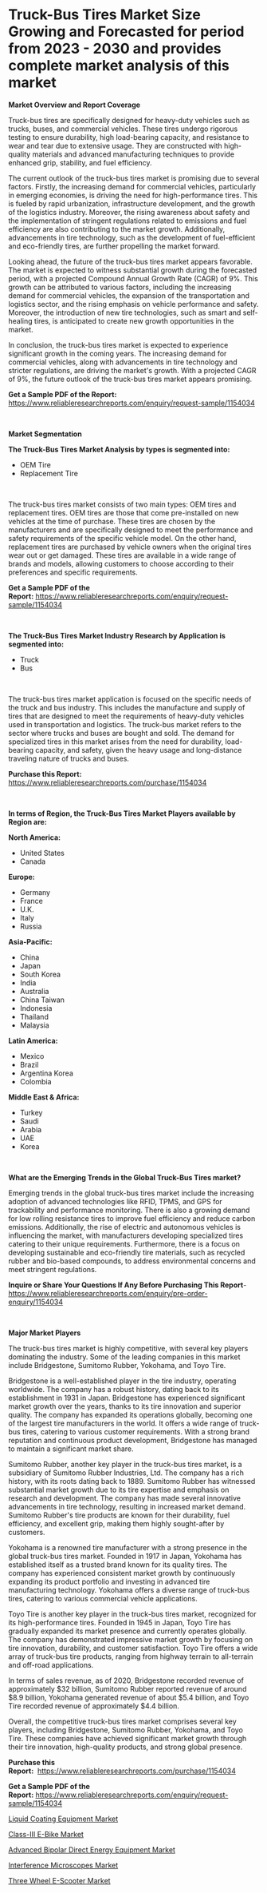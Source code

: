 <p><h1>Truck-Bus Tires Market Size Growing and Forecasted for period from 2023 - 2030 and provides complete market analysis of this market</h1></p><p><strong>Market Overview and Report Coverage</strong></p>
<p><p>Truck-bus tires are specifically designed for heavy-duty vehicles such as trucks, buses, and commercial vehicles. These tires undergo rigorous testing to ensure durability, high load-bearing capacity, and resistance to wear and tear due to extensive usage. They are constructed with high-quality materials and advanced manufacturing techniques to provide enhanced grip, stability, and fuel efficiency.</p><p>The current outlook of the truck-bus tires market is promising due to several factors. Firstly, the increasing demand for commercial vehicles, particularly in emerging economies, is driving the need for high-performance tires. This is fueled by rapid urbanization, infrastructure development, and the growth of the logistics industry. Moreover, the rising awareness about safety and the implementation of stringent regulations related to emissions and fuel efficiency are also contributing to the market growth. Additionally, advancements in tire technology, such as the development of fuel-efficient and eco-friendly tires, are further propelling the market forward.</p><p>Looking ahead, the future of the truck-bus tires market appears favorable. The market is expected to witness substantial growth during the forecasted period, with a projected Compound Annual Growth Rate (CAGR) of 9%. This growth can be attributed to various factors, including the increasing demand for commercial vehicles, the expansion of the transportation and logistics sector, and the rising emphasis on vehicle performance and safety. Moreover, the introduction of new tire technologies, such as smart and self-healing tires, is anticipated to create new growth opportunities in the market.</p><p>In conclusion, the truck-bus tires market is expected to experience significant growth in the coming years. The increasing demand for commercial vehicles, along with advancements in tire technology and stricter regulations, are driving the market's growth. With a projected CAGR of 9%, the future outlook of the truck-bus tires market appears promising.</p></p>
<p><strong>Get a Sample PDF of the Report:</strong> <a href="https://www.reliableresearchreports.com/enquiry/request-sample/1154034">https://www.reliableresearchreports.com/enquiry/request-sample/1154034</a></p>
<p>&nbsp;</p>
<p><strong>Market Segmentation</strong></p>
<p><strong>The Truck-Bus Tires Market Analysis by types is segmented into:</strong></p>
<p><ul><li>OEM Tire</li><li>Replacement Tire</li></ul></p>
<p>&nbsp;</p>
<p><p>The truck-bus tires market consists of two main types: OEM tires and replacement tires. OEM tires are those that come pre-installed on new vehicles at the time of purchase. These tires are chosen by the manufacturers and are specifically designed to meet the performance and safety requirements of the specific vehicle model. On the other hand, replacement tires are purchased by vehicle owners when the original tires wear out or get damaged. These tires are available in a wide range of brands and models, allowing customers to choose according to their preferences and specific requirements.</p></p>
<p><strong>Get a Sample PDF of the Report:</strong>&nbsp;<a href="https://www.reliableresearchreports.com/enquiry/request-sample/1154034">https://www.reliableresearchreports.com/enquiry/request-sample/1154034</a></p>
<p>&nbsp;</p>
<p><strong>The Truck-Bus Tires Market Industry Research by Application is segmented into:</strong></p>
<p><ul><li>Truck</li><li>Bus</li></ul></p>
<p>&nbsp;</p>
<p><p>The truck-bus tires market application is focused on the specific needs of the truck and bus industry. This includes the manufacture and supply of tires that are designed to meet the requirements of heavy-duty vehicles used in transportation and logistics. The truck-bus market refers to the sector where trucks and buses are bought and sold. The demand for specialized tires in this market arises from the need for durability, load-bearing capacity, and safety, given the heavy usage and long-distance traveling nature of trucks and buses.</p></p>
<p><strong>Purchase this Report:</strong>&nbsp; <a href="https://www.reliableresearchreports.com/purchase/1154034">https://www.reliableresearchreports.com/purchase/1154034</a></p>
<p>&nbsp;</p>
<p><strong>In terms of Region, the Truck-Bus Tires Market Players available by Region are:</strong></p>
<p>
    <p> <strong> North America: </strong>
        <ul>
            <li>United States</li>
            <li>Canada</li>
        </ul>
        </p> 
    <p> <strong> Europe: </strong>
        <ul>
            <li>Germany</li>
            <li>France</li>
            <li>U.K.</li>
            <li>Italy</li>
            <li>Russia</li>
        </ul>
        </p> 
    <p> <strong> Asia-Pacific: </strong>
        <ul>
            <li>China</li>
            <li>Japan</li>
            <li>South Korea</li>
            <li>India</li>
            <li>Australia</li>
            <li>China Taiwan</li>
            <li>Indonesia</li>
            <li>Thailand</li>
            <li>Malaysia</li>
        </ul>
        </p> 
    <p> <strong> Latin America: </strong>
        <ul>
            <li>Mexico</li>
            <li>Brazil</li>
            <li>Argentina Korea</li>
            <li>Colombia</li>
        </ul>
        </p> 
    <p> <strong> Middle East & Africa: </strong>
        <ul>
            <li>Turkey</li>
            <li>Saudi</li>
            <li>Arabia</li>
            <li>UAE</li>
            <li>Korea</li>
        </ul>
    </p>
    </p>
<p>&nbsp;</p>
<p><strong>What are the Emerging Trends in the Global Truck-Bus Tires market?</strong></p>
<p><p>Emerging trends in the global truck-bus tires market include the increasing adoption of advanced technologies like RFID, TPMS, and GPS for trackability and performance monitoring. There is also a growing demand for low rolling resistance tires to improve fuel efficiency and reduce carbon emissions. Additionally, the rise of electric and autonomous vehicles is influencing the market, with manufacturers developing specialized tires catering to their unique requirements. Furthermore, there is a focus on developing sustainable and eco-friendly tire materials, such as recycled rubber and bio-based compounds, to address environmental concerns and meet stringent regulations.</p></p>
<p><strong>Inquire or Share Your Questions If Any Before Purchasing This Report</strong>- <a href="https://www.reliableresearchreports.com/enquiry/pre-order-enquiry/1154034">https://www.reliableresearchreports.com/enquiry/pre-order-enquiry/1154034</a></p>
<p>&nbsp;</p>
<p><strong>Major Market Players</strong></p>
<p><p>The truck-bus tires market is highly competitive, with several key players dominating the industry. Some of the leading companies in this market include Bridgestone, Sumitomo Rubber, Yokohama, and Toyo Tire.</p><p>Bridgestone is a well-established player in the tire industry, operating worldwide. The company has a robust history, dating back to its establishment in 1931 in Japan. Bridgestone has experienced significant market growth over the years, thanks to its tire innovation and superior quality. The company has expanded its operations globally, becoming one of the largest tire manufacturers in the world. It offers a wide range of truck-bus tires, catering to various customer requirements. With a strong brand reputation and continuous product development, Bridgestone has managed to maintain a significant market share.</p><p>Sumitomo Rubber, another key player in the truck-bus tires market, is a subsidiary of Sumitomo Rubber Industries, Ltd. The company has a rich history, with its roots dating back to 1889. Sumitomo Rubber has witnessed substantial market growth due to its tire expertise and emphasis on research and development. The company has made several innovative advancements in tire technology, resulting in increased market demand. Sumitomo Rubber's tire products are known for their durability, fuel efficiency, and excellent grip, making them highly sought-after by customers.</p><p>Yokohama is a renowned tire manufacturer with a strong presence in the global truck-bus tires market. Founded in 1917 in Japan, Yokohama has established itself as a trusted brand known for its quality tires. The company has experienced consistent market growth by continuously expanding its product portfolio and investing in advanced tire manufacturing technology. Yokohama offers a diverse range of truck-bus tires, catering to various commercial vehicle applications.</p><p>Toyo Tire is another key player in the truck-bus tires market, recognized for its high-performance tires. Founded in 1945 in Japan, Toyo Tire has gradually expanded its market presence and currently operates globally. The company has demonstrated impressive market growth by focusing on tire innovation, durability, and customer satisfaction. Toyo Tire offers a wide array of truck-bus tire products, ranging from highway terrain to all-terrain and off-road applications.</p><p>In terms of sales revenue, as of 2020, Bridgestone recorded revenue of approximately $32 billion, Sumitomo Rubber reported revenue of around $8.9 billion, Yokohama generated revenue of about $5.4 billion, and Toyo Tire recorded revenue of approximately $4.4 billion.</p><p>Overall, the competitive truck-bus tires market comprises several key players, including Bridgestone, Sumitomo Rubber, Yokohama, and Toyo Tire. These companies have achieved significant market growth through their tire innovation, high-quality products, and strong global presence.</p></p>
<p><strong>Purchase this Report:</strong>&nbsp;&nbsp;<a href="https://www.reliableresearchreports.com/purchase/1154034">https://www.reliableresearchreports.com/purchase/1154034</a></p>
<p></p>
<p><strong>Get a Sample PDF of the Report:</strong>&nbsp;<a href="https://www.reliableresearchreports.com/enquiry/request-sample/1154034">https://www.reliableresearchreports.com/enquiry/request-sample/1154034</a></p>
<p><p><a href="https://medium.com/@wine.sight.theme/liquid-coating-equipment-market-furnishes-information-on-market-share-market-trends-and-market-970ae503563a">Liquid Coating Equipment Market</a></p><p><a href="https://github.com/aasishrp01/Market-Research-Report-List-1/blob/main/class-iii-e-bike-market.md">Class-III E-Bike Market</a></p><p><a href="https://www.linkedin.com/pulse/advanced-bipolar-direct-energy-equipment-market-research-report-fwxae/">Advanced Bipolar Direct Energy Equipment Market</a></p><p><a href="https://medium.com/@fifth.dress.cause/interference-microscopes-market-exploring-market-share-market-trends-and-future-growth-dc2931957c48">Interference Microscopes Market</a></p><p><a href="https://github.com/Paul14Anderson63/Market-Research-Report-List-1/blob/main/three-wheel-e-scooter-market.md">Three Wheel E-Scooter Market</a></p></p>